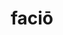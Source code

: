 ---
title: faciō
meaning: to make, do
ch: one
pos: verb
secondppstem: fac
infend: ere
conjugation: third
derivative: manufacture, effect, confection
inactive: yes
---